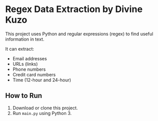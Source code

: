 # Regex Data Extraction by Divine Kuzo

This project uses Python and regular expressions (regex) to find useful information in text.

It can extract:
- Email addresses
- URLs (links)
- Phone numbers
- Credit card numbers
- Time (12-hour and 24-hour)

## How to Run

1. Download or clone this project.
2. Run `main.py` using Python 3.

